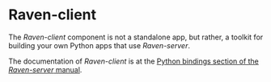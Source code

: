 # Raven-client

The *Raven-client* component is not a standalone app, but rather, a toolkit for building your own Python apps that use *Raven-server*.

The documentation of *Raven-client* is at the [Python bindings section of the *Raven-server* manual](../server/README.md#python-bindings-easy-client-api).
